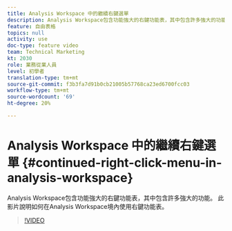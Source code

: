 ```yaml
---
title: Analysis Workspace 中的繼續右鍵選單
description: Analysis Workspace包含功能強大的右鍵功能表，其中包含許多強大的功能。 此影片說明如何在Analysis Workspace境內使用右鍵功能表。
feature: 自由表格
topics: null
activity: use
doc-type: feature video
team: Technical Marketing
kt: 2030
role: 業務從業人員
level: 初學者
translation-type: tm+mt
source-git-commit: f3b3fa7d91b0cb21005b57768ca23ed6700fcc03
workflow-type: tm+mt
source-wordcount: '69'
ht-degree: 20%

---
```



# Analysis Workspace 中的繼續右鍵選單 {#continued-right-click-menu-in-analysis-workspace}

Analysis Workspace包含功能強大的右鍵功能表，其中包含許多強大的功能。 此影片說明如何在Analysis Workspace境內使用右鍵功能表。

>[!VIDEO](https://video.tv.adobe.com/v/23982/?quality=12)
